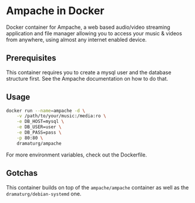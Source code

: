 
# Ampache in Docker

Docker container for Ampache, a web based audio/video streaming application and
file manager allowing you to access your music & videos from anywhere, using
almost any internet enabled device.

## Prerequisites

This container requires you to create a mysql user and the database structure
first. See the Ampache documentation on how to do that.

## Usage

```bash
docker run --name=ampache -d \
	-v /path/to/your/music:/media:ro \
	-e DB_HOST=mysql \
	-e DB_USER=user \
	-e DB_PASS=pass \
	-p 80:80 \
	dramaturg/ampache
```

For more environment variables, check out the Dockerfile.

## Gotchas

This container builds on top of the `ampache/ampache` container as well as the
`dramaturg/debian-systemd` one.

